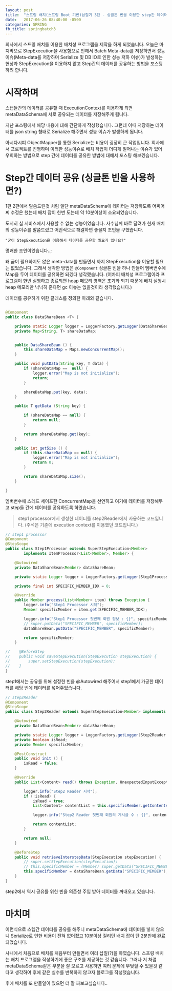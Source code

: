 ```yaml
---
layout: post
title:  "스프링 배치(스프링 Boot 기반)삽질기 3탄 - 싱글톤 빈을 이용한 step간 데이터 공유"
date:   2017-06-26 08:40:00 -0500
categories: SPRING
fb_title: springbatch3
---
```


회사에서 스프링 배치를 이용한 배치성 프로그램을 제작을 하게 되었습니다.
오늘은 마지막으로 StepExecution을 사용함으로 인해서 Batch  Meta-data를 저장하면서 성능이슈(Meta-data를 저장하며 Serialize 및 DB IO로 인한 성능 저하 이슈)가 발생하는 현상과 StepExecution을 이용하지 않고 Step간의 데이터를 공유하는 방법을 포스팅하려 합니다.

# 시작하며

스탭들간의 데이터를 공유할 때 ExecutionContext를 이용하게 되면 metaDataSchema에 서로 공유되는 데이터를 저장해주게 됩니다.

지난 포스팅에서 해당 내용에 대해 간단하게 작성했습니다.
그런데 이때 저장하는 데이터를 json string 형태로 Serialize 해주면서 성능 이슈가 발생하게 됩니다.

아시다시피 ObjectMapper를 통한 Serialize는 비용이 굉장히 큰 작업입니다. 회사에서 프로젝트를 진행하며 이러한 성능이슈로 배치 작업이 더디게 일어나는 이슈가 있어 우회하는 방법으로 step 간에 데이터를 공유한 방법에 대해서 포스팅 해보겠습니다.

# Step간 데이터 공유 (싱글톤 빈을 사용하면?)

1편 2편에서 말씀드린것 처럼 일단 metaDataSchema에 데이터는 저장하도록 어찌어찌 수정은 했는데 배치 잡이 한번 도는데 약 10분이상이 소요되었습니다.

도저히 실 서비스에서 사용할 수 없는 성능이었습니다.
사수님께 바로 달려가 현재 배치의 성능이슈를 말씀드렸고 어떤식으로 해결하면 좋을지 조언을 구했습니다.

`` "굳이 StepExecution을 이용해서 데이터를 공유할 필요가 있나요?" ``

명쾌한 조언이었습니다..;

왜 굳이 필요하지도 않은 meta-data를 만들면서 까지 StepExecution을 이용할 필요는 없었습니다. 그래서 생각한 방법은 ``@Component`` 싱글톤 빈을 하나 만들어 멤버변수에 Map을 두어 데이터를 공유하면 되겠다 생각했습니다. (어차피 배치성 프로그램이라 프로그램이 한번 실행하고 종료되면 heap 메모리 영역은 초기화 되기 때문에 배치 실행시 heap 메모리만 넉넉히 준다면 gc 이슈는 없을것이라 생각했습니다.)

데이터를 공유하기 위한 클래스를 정의한 아래와 같습니다.

``` java

@Component
public class DataShareBean <T> {

    private static Logger logger = LoggerFactory.getLogger(DataShareBean.class);
    private Map<String, T> shareDataMap;


    public DataShareBean () {
        this.shareDataMap = Maps.newConcurrentMap();
    }

    public void putData(String key, T data) {
        if (shareDataMap ==  null) {
            logger.error("Map is not initialize");
            return;
        }

        shareDataMap.put(key, data);
    }

    public T getData (String key) {

        if (shareDataMap == null) {
            return null;
        }

        return shareDataMap.get(key);
    }

    public int getSize () {
        if (this.shareDataMap == null) {
            logger.error("Map is not initialize");
            return 0;
        }

        return shareDataMap.size();
    }

}

```

멤버변수에 스레드 세이프한 ConcurrentMap을 선언하고 여기에 데이터를 저장해두고 step들 간에 데이터를 공유하도록 하였습니다.

> step1 processor에서 생성한 데이터를 step2Reader에서 사용하는 코드입니다. (주석은 기존에 execution context를 이용했던 코드입니다.)

``` java
// step1 processor
@Component
@StepScope
public class Step1Processor extends SuperStepExecution<Member>
        implements ItemProcessor<List<Member>, Member> {

    @Autowired
    private DataShareBean<Member> dataShareBean;

    private static Logger logger = LoggerFactory.getLogger(Step1Processor.class);

    private final int SPECIFIC_MEMBER_IDX = 0;

    @Override
    public Member process(List<Member> item) throws Exception {
        logger.info("Step1 Processor 시작");
        Member specificMember = item.get(SPECIFIC_MEMBER_IDX);

        logger.info("Step1 Processor 첫번째 회원 정보 : {}", specificMember);
        // super.putData("SPECIFIC_MEMBER", specificMember);
        dataShareBean.putData("SPECIFIC_MEMBER", specificMember);

        return specificMember;
    }

//    @BeforeStep
//    public void saveStepExecution(StepExecution stepExecution) {
//        super.setStepExecution(stepExecution);
//    }
}

```

step1에서는 공유를 위해 설정한 빈을 @Autowired 해주어서 step1에서 가공한 데이터를 해당 빈에 데이터를 넣어주었습니다.


``` java
// step2Reader
@Component
@StepScope
public class Step2Reader extends SuperStepExecution<Member> implements ItemReader<List<Content>> {

    @Autowired
    private DataShareBean<Member> dataShareBean;

    private static Logger logger = LoggerFactory.getLogger(Step2Reader.class);
    private boolean isRead;
    private Member specificMember;

    @PostConstruct
    public void init () {
        isRead = false;
    }

    @Override
    public List<Content> read() throws Exception, UnexpectedInputException, ParseException, NonTransientResourceException {

        logger.info("Step2 Reader 시작");
        if (!isRead) {
            isRead = true;
            List<Content> contentList = this.specificMember.getContents();

            logger.info("Step2 Reader 첫번째 회원의 게시글 수 : {}", contentList.size());

            return contentList;
        }

        return null;
    }

    @BeforeStep
    public void retrieveInterstepData(StepExecution stepExecution) {
        // super.setStepExecution(stepExecution);
        // this.specificMember = (Member) super.getData("SPECIFIC_MEMBER");
        this.specificMember = dataShareBean.getData("SPECIFIC_MEMBER");
    }
}

```

step2에서 역시 공유를 위한 빈을 의존성 주입 받아 데이터를 꺼내오고 있습니다.

# 마치며

이런식으로 스텝간 데이터를 공유를 해주니 metaDataSchema에 데이터를 넣지 않으니 Serialize로 인한 비용이 전혀 없어졌고 10분이상 걸리던 배치 잡이 단 2분만에 완료되었습니다.

사내에서 처음으로 배치를 처음부터 만들면서 여러 삽질(?)을 하였습니다. 스프링 배치는 배치 프로그램을 작성하기에 좋은 구조를 제공하는 것 같습니다. 그러나 저 처럼 metaDataSchema같은 부분을 잘 모르고 사용하면 여러 문제에 부딪힐 수 있을것 같다고 생각하여 후에 같은 실수를 반복하지 않고자 블로그를 작성했습니다.

후에 배치를 또 만들일이 있으면 더 잘 짜보고싶습니다..
